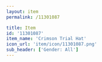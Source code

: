 ```yaml
---
layout: item
permalink: /11301087

title: Item
id: '11301087'
item_name: 'Crimson Trial Hat'
icon_url: 'item/icon/11301087.png'
sub_header: ['Gender: All']
---
```

